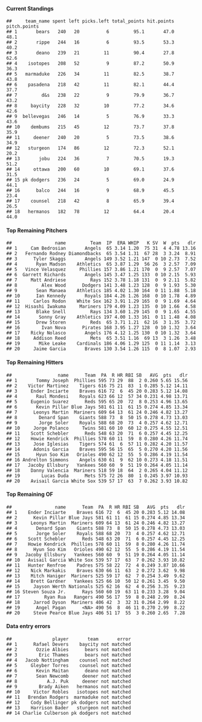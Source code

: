 #### Current Standings

    ##     team_name spent left picks.left total_points hit.points pitch.points
    ## 1       bears   240   20          6         95.1       47.0         48.1
    ## 2       rippe   244   16          6         93.5       53.3         40.2
    ## 3       deano   239   21         11         90.4       27.8         62.6
    ## 4    isotopes   208   52          9         87.2       50.9         36.3
    ## 5   marmaduke   226   34         11         82.5       38.7         43.8
    ## 6    pasadena   218   42         11         82.1       44.4         37.7
    ## 7         d&s   238   22          9         79.9       36.7         43.2
    ## 8     baycity   228   32         10         77.2       34.6         42.6
    ## 9  bellevegas   246   14          5         76.9       33.3         43.6
    ## 10    dembums   215   45         12         73.7       37.8         35.9
    ## 11     deener   240   20          5         73.5       38.6         34.9
    ## 12   sturgeon   174   86         12         72.3       52.1         20.2
    ## 13       jobu   224   36          7         70.5       19.3         51.2
    ## 14     ottawa   200   60         10         69.1       37.6         31.5
    ## 15 pk dodgers   236   24          5         69.0       24.9         44.1
    ## 16      balco   244   16          9         68.9       45.5         23.4
    ## 17    counsel   218   42          8         65.9       39.4         26.5
    ## 18   hermanos   182   78         12         64.4       20.4         44.0

#### Top Remaining Pitchers

    ##                name         Team  IP  ERA WHIP   K SV  W  pts   dlr
    ## 1     Cam Bedrosian       Angels  65 3.14 1.20  75 31  4 4.78 13.16
    ## 2   Fernando Rodney Diamondbacks  65 3.54 1.31  67 28  3 3.24  8.91
    ## 3      Tyler Skaggs       Angels 149 3.52 1.21 147  0 10 2.73  7.52
    ## 4       Ryan Madson    Athletics  65 3.87 1.29  56 26  3 2.57  7.09
    ## 5   Vince Velasquez     Phillies 157 3.86 1.21 170  0  9 2.57  7.07
    ## 6  Garrett Richards       Angels 145 3.47 1.25 133  0 10 2.15  5.93
    ## 7     Matt Andriese         Rays 152 3.78 1.18 131  0  9 2.11  5.82
    ## 8         Alex Wood      Dodgers 141 3.48 1.23 128  0  9 1.93  5.30
    ## 9       Sean Manaea    Athletics 185 4.02 1.30 164  0 11 1.88  5.18
    ## 10      Ian Kennedy       Royals 184 4.26 1.26 168  0 10 1.78  4.89
    ## 11     Carlos Rodon    White Sox 162 3.91 1.29 165  0  9 1.69  4.64
    ## 12  Hisashi Iwakuma     Mariners 179 4.09 1.23 135  0 10 1.66  4.58
    ## 13      Blake Snell         Rays 134 3.60 1.29 145  0  9 1.65  4.55
    ## 14       Sonny Gray    Athletics 197 4.00 1.33 161  0 11 1.48  4.08
    ## 15      Drew Storen         Reds  65 3.71 1.21  62 16  3 1.35  3.72
    ## 16        Ivan Nova      Pirates 168 3.95 1.27 128  0 10 1.32  3.64
    ## 17    Ricky Nolasco       Angels 176 4.12 1.25 130  0 10 1.32  3.64
    ## 18     Addison Reed         Mets  65 3.51 1.16  69 13  3 1.26  3.48
    ## 19       Mike Leake    Cardinals 186 4.06 1.29 125  0 11 1.14  3.13
    ## 20     Jaime Garcia       Braves 130 3.54 1.26 115  0  8 1.07  2.93

#### Top Remaining Hitters

    ##                 name      Team  PA  R HR RBI SB   AVG  pts   dlr
    ## 1       Tommy Joseph  Phillies 595 73 29  88  2 0.260 5.65 15.56
    ## 2    Victor Martinez    Tigers 616 75 21  83  1 0.285 5.12 14.11
    ## 3     Ender Inciarte    Braves 616 72  6  45 20 0.283 5.12 14.08
    ## 4       Raul Mondesi    Royals 623 66 12  57 34 0.231 4.98 13.71
    ## 5     Eugenio Suarez      Reds 595 65 20  72  8 0.253 4.96 13.65
    ## 6       Kevin Pillar Blue Jays 581 61 11  61 15 0.274 4.85 13.34
    ## 7      Leonys Martin  Mariners 609 64 13  61 24 0.246 4.82 13.27
    ## 8        Denard Span    Giants 588 73  8  50 15 0.278 4.73 13.03
    ## 9        Jorge Soler    Royals 588 68 20  73  4 0.257 4.62 12.71
    ## 10     Jorge Polanco     Twins 581 60 10  60 12 0.275 4.55 12.51
    ## 11    Scott Schebler      Reds 548 63 20  71  6 0.257 4.45 12.25
    ## 12    Howie Kendrick  Phillies 578 60 11  59  8 0.280 4.26 11.74
    ## 13     Jose Iglesias    Tigers 574 61  6  57 11 0.282 4.20 11.57
    ## 14     Adonis Garcia    Braves 595 56 15  65  5 0.270 4.20 11.56
    ## 15      Hyun Soo Kim   Orioles 490 62 12  55  5 0.286 4.19 11.54
    ## 16 Andrelton Simmons    Angels 630 61  9  62 10 0.273 4.18 11.51
    ## 17   Jacoby Ellsbury   Yankees 560 60  9  51 19 0.264 4.05 11.14
    ## 18    Danny Valencia  Mariners 518 59 18  64  2 0.265 4.04 11.12
    ## 19        Lucas Duda      Mets 575 72 26  80  1 0.245 3.97 10.93
    ## 20    Avisail Garcia White Sox 539 57 17  63  7 0.262 3.93 10.82

#### Top Remaining OF

    ##                name      Team  PA  R HR RBI SB   AVG  pts   dlr
    ## 1    Ender Inciarte    Braves 616 72  6  45 20 0.283 5.12 14.08
    ## 2      Kevin Pillar Blue Jays 581 61 11  61 15 0.274 4.85 13.34
    ## 3     Leonys Martin  Mariners 609 64 13  61 24 0.246 4.82 13.27
    ## 4       Denard Span    Giants 588 73  8  50 15 0.278 4.73 13.03
    ## 5       Jorge Soler    Royals 588 68 20  73  4 0.257 4.62 12.71
    ## 6    Scott Schebler      Reds 548 63 20  71  6 0.257 4.45 12.25
    ## 7    Howie Kendrick  Phillies 578 60 11  59  8 0.280 4.26 11.74
    ## 8      Hyun Soo Kim   Orioles 490 62 12  55  5 0.286 4.19 11.54
    ## 9   Jacoby Ellsbury   Yankees 560 60  9  51 19 0.264 4.05 11.14
    ## 10   Avisail Garcia White Sox 539 57 17  63  7 0.262 3.93 10.82
    ## 11   Hunter Renfroe    Padres 575 58 22  72  4 0.249 3.87 10.66
    ## 12    Nick Markakis    Braves 630 66 11  63  2 0.272 3.62  9.98
    ## 13    Mitch Haniger  Mariners 525 59 17  62  7 0.254 3.49  9.62
    ## 14    Brett Gardner   Yankees 525 66 10  50 12 0.261 3.45  9.50
    ## 15     Jayson Werth Nationals 525 62 16  62  4 0.256 3.35  9.23
    ## 16 Steven Souza Jr.      Rays 560 60 19  63 11 0.233 3.28  9.04
    ## 17         Ryan Rua   Rangers 490 56 17  59  8 0.248 2.99  8.24
    ## 18     Jarrod Dyson  Mariners 406 42  3  32 31 0.264 2.99  8.22
    ## 19      Angel Pagan      <NA> 490 56  8  46 11 0.270 2.99  8.22
    ## 20     Steve Pearce Blue Jays 406 51 17  55  3 0.260 2.65  7.28

#### Data entry errors

    ##               player       team       error
    ## 1      Rafael Devers    baycity not matched
    ## 2       Ozzie Albies      bears not matched
    ## 3        Eric Thames      bears not matched
    ## 4   Jacob Nottingham    counsel not matched
    ## 5     Gleyber Torres    counsel not matched
    ## 6       Kevin Maitan      deano not matched
    ## 7       Sean Newcomb     deener not matched
    ## 8           A.J. Puk     deener not matched
    ## 9        Brady Aiken   hermanos not matched
    ## 10     Victor Robles   isotopes not matched
    ## 11   Brendan Rodgers  marmaduke not matched
    ## 12    Cody Bellinger pk dodgers not matched
    ## 13    Harrison Bader   sturgeon not matched
    ## 14 Charlie Culberson pk dodgers not matched
